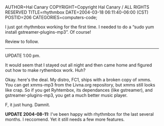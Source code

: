 AUTHOR=Hal Canary
COPYRIGHT=Copyright Hal Canary / ALL RIGHTS RESERVED
TITLE=rhythmbox
DATE=2004-03-18 06:11:40-06:00 (CST)
POSTID=206
CATEGORIES=computers-code;

I just got rhythmbox working for the first time. I needed to do a “sudo yum install gstreamer-plugins-mp3”. Of course!

Review to follow.

* * *

UPDATE 1:00 pm.

It would seem that I stayed out all night and then came home and figured out how to make rythembox work. Huh?

Okay. here's the deal. My distro, FC1, ships with a broken copy of xmms. You can get xmms-mp3 from the Livna.org repository, but xmms still looks like crap. So if you get Ryhtembox, its dependances (like gstreamer), and gstreamer-plugins-mp3, you get a much better music player.

F, it just hung. Damnit.

**UPDATE 2004-08-11:** I've been happy with rhythmbox for the last several months. I reccomend. Yet it still needs a few more features.
